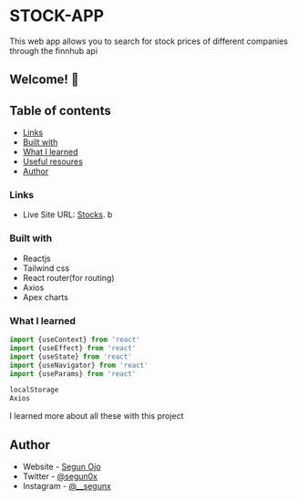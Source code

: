 # STOCK-APP
This web app allows you to search for stock prices of different companies through the finnhub api

## Welcome! 👋

## Table of contents

  - [Links](#links)
  - [Built with](#built-with)
  - [What I learned](#what-i-learned)
  - [Useful resoures](#useful-resources)
  - [Author](#author)

### Links

- Live Site URL: [Stocks](https://stock-app-tau.vercel.app). b

### Built with

- Reactjs
- Tailwind css
- React router(for routing)
- Axios
- Apex charts

### What I learned

```js
import {useContext} from 'react'
import {useEffect} from 'react'
import {useState} from 'react'
import {useNavigator} from 'react'
import {useParams} from 'react'

localStorage
Axios
```
I learned more about all these with this project

## Author

- Website - [Segun Ojo](https://segunojo.netlify.app)
- Twitter - [@segun0x](https://www.twitter.com/segun0x)
- Instagram - [@__segunx](https://www.instagram.com/__segunx)
